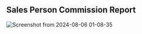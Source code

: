 ## Sales Person Commission Report

![Screenshot from 2024-08-06 01-08-35](https://github.com/user-attachments/assets/1bf1705b-fd7a-497d-b4af-a78c03dbba6a)
